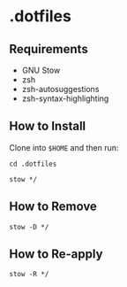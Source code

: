 # .dotfiles

## Requirements

- GNU Stow
- zsh
- zsh-autosuggestions
- zsh-syntax-highlighting

## How to Install

Clone into `$HOME` and then run:

```shell
cd .dotfiles

stow */
```

## How to Remove

```shell
stow -D */
```

## How to Re-apply

```shell
stow -R */
```
